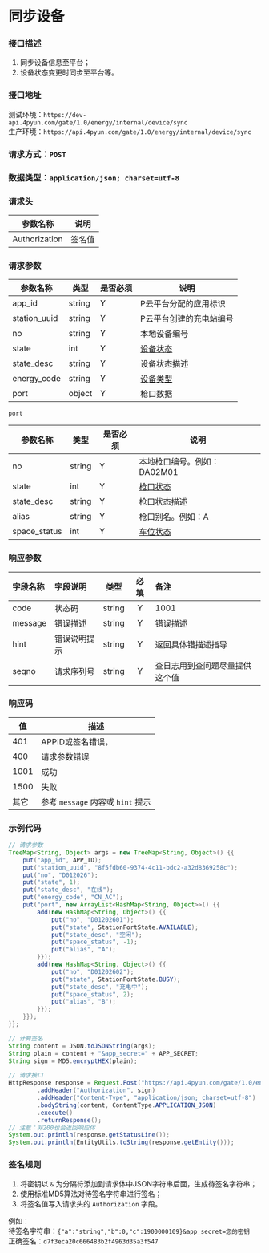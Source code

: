 # 同步设备

### 接口描述

1. 同步设备信息至平台；
2. 设备状态变更时同步至平台等。

### 接口地址

测试环境：`https://dev-api.4pyun.com/gate/1.0/energy/internal/device/sync`
</br>
生产环境：`https://api.4pyun.com/gate/1.0/energy/internal/device/sync`

### 请求方式：`POST`
### 数据类型：`application/json; charset=utf-8`
### 请求头

| 参数名称          | 说明  |
|---------------|-----|
| Authorization | 签名值 |

### 请求参数

| 参数名称         | 类型     | 是否必须 | 说明                                                                          |
|--------------|--------|------|-----------------------------------------------------------------------------|
| app_id       | string | Y    | P云平台分配的应用标识                                                                 |
| station_uuid | string | Y    | P云平台创建的充电站编号                                                                |
| no           | string | Y    | 本地设备编号                                                                      |
| state        | int    | Y    | <a href="https://doc.4pyun.com/openapi/appendix.html#device_state">设备状态</a> |
| state_desc   | string | Y    | 设备状态描述                                                                      |
| energy_code  | string | Y    | <a href="https://doc.4pyun.com/openapi/appendix.html#energy_code">设备类型</a>  |
| port         | object | Y    | 枪口数据                                                                        |

`port`

| 参数名称         | 类型     | 是否必须 | 说明                                                                          |
|--------------|--------|------|-----------------------------------------------------------------------------|
| no           | string | Y    | 本地枪口编号。例如：DA02M01                                                           |
| state        | int    | Y    | <a href="https://doc.4pyun.com/openapi/appendix.html#port_state">枪口状态</a>   |
| state_desc   | string | Y    | 枪口状态描述                                                                      |
| alias        | string | Y    | 枪口别名。例如：A                                                                   |
| space_status | int    | Y    | <a href="https://doc.4pyun.com/openapi/appendix.html#space_status">车位状态</a> |

### 响应参数
| 字段名称    | 字段说明   |   类型   | 必填 | 备注              |
|:--------|:-------|:------:|:--:|:----------------|
| code    | 状态码    | string | Y  | 1001            |
| message | 错误描述   | string | Y  | 错误描述            |
| hint    | 错误说明提示 | string | Y  | 返回具体错描述指导       |
| seqno   | 请求序列号  | string | Y  | 查日志用到查问题尽量提供这个值 |

### 响应码
| 值    | 描述                         |
|------|----------------------------|
| 401  | APPID或签名错误，                |
| 400  | 请求参数错误                     |
| 1001 | 成功                         |
| 1500 | 失败                         |
| 其它   | 参考 `message` 内容或 `hint` 提示 |

### 示例代码

```java
// 请求参数
TreeMap<String, Object> args = new TreeMap<String, Object>() {{
    put("app_id", APP_ID);
    put("station_uuid", "8f5fdb60-9374-4c11-bdc2-a32d8369258c");
    put("no", "D012026");
    put("state", 1);
    put("state_desc", "在线");
    put("energy_code", "CN_AC");
    put("port", new ArrayList<HashMap<String, Object>>() {{
        add(new HashMap<String, Object>() {{
            put("no", "D01202601");
            put("state", StationPortState.AVAILABLE);
            put("state_desc", "空闲");
            put("space_status", -1);
            put("alias", "A");
        }});
        add(new HashMap<String, Object>() {{
            put("no", "D01202602");
            put("state", StationPortState.BUSY);
            put("state_desc", "充电中");
            put("space_status", 2);
            put("alias", "B");
        }});
    }});
}};

// 计算签名
String content = JSON.toJSONString(args);
String plain = content + "&app_secret=" + APP_SECRET;
String sign = MD5.encryptHEX(plain);

// 请求接口
HttpResponse response = Request.Post("https://api.4pyun.com/gate/1.0/energy/internal/replenish/sync")
        .addHeader("Authorization", sign)
        .addHeader("Content-Type", "application/json; charset=utf-8")
        .bodyString(content, ContentType.APPLICATION_JSON)
        .execute()
        .returnResponse();
// 注意：非200也会返回响应体
System.out.println(response.getStatusLine());
System.out.println(EntityUtils.toString(response.getEntity()));
```

### 签名规则

1. 将密钥以 `&` 为分隔符添加到请求体中JSON字符串后面，生成待签名字符串；
2. 使用标准MD5算法对待签名字符串进行签名；
3. 将签名值写入请求头的 `Authorization` 字段。

例如：
<br>
待签名字符串：`{"a":"string","b":0,"c":1900000109}&app_secret=您的密钥`
<br>
正确签名：`d7f3eca20c666483b2f4963d35a3f547`
